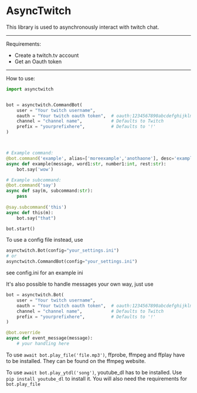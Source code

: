 AsyncTwitch
=======================

This library is used to asynchronously interact with twitch chat.

----

Requirements: 

- Create a twitch.tv account
- Get an Oauth token

----

How to use:

```python
import asynctwitch


bot = asynctwitch.CommandBot(
    user = "Your twitch username",
	oauth = "Your twitch oauth token",	# oauth:1234567890abcdefghijklmnopqrst
	channel = "channel name",			# Defaults to Twitch
	prefix = "yourprefixhere",			# Defaults to '!'
)



# Example command:
@bot.command('example', alias=['moreexample','anothaone'], desc='example command')
async def example(message, word1:str, number1:int, rest:str):
	bot.say('wow')

# Example subcommand:
@bot.command('say')
async def say(m, subcommand:str):
	pass
	
@say.subcommand('this')
async def this(m):
	bot.say("that")

bot.start()	
```

To use a config file instead, use
```python
asynctwitch.Bot(config="your_settings.ini")
# or
asynctwitch.CommandBot(config="your_settings.ini")
```
see config.ini for an example ini


It's also possible to handle messages your own way, just use

```python
bot = asynctwitch.Bot(
    user = "Your twitch username",
	oauth = "Your twitch oauth token",	# oauth:1234567890abcdefghijklmnopqrst
	channel = "channel name",			# Defaults to Twitch
	prefix = "yourprefixhere",			# Defaults to '!'
)

@bot.override
async def event_message(message):
	# your handling here
```


To use `await bot.play_file('file.mp3')`, ffprobe, ffmpeg and ffplay have to be installed. They can be found on the ffmpeg website.

To use `await bot.play_ytdl('song')`, youtube_dl has to be installed. Use `pip install youtube_dl` to install it.
You will also need the requirements for `bot.play_file`
